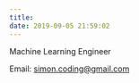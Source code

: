 ```yaml
---
title: 
date: 2019-09-05 21:59:02
---
```




Machine Learning Engineer

Email: simon.coding@gmail.com